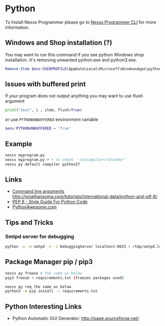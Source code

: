 # Python

To Install Nexss Programmer please go to [Nexss Programmer CLI](https://github.com/nexssp/cli#readme) for more information.

## Windows and Shop installation (?)

You may want to run this command if you see python Windows shop installation. It's removing unwanted python.exe and python3.exe.

```ps1
Remove-Item $env:USERPROFILE\AppData\Local\Microsoft\WindowsApps\python*.exe
```

## Issues with buffered print

If your program does not output anything you may want to use flush argument

```py
print("test", i , item, flush=True)
```

or use `PYTHONUNBUFFERED` environment variable

```ps1
$env:PYTHONUNBUFFERED = 'True'
```

## Example

```sh
nexss myprogram.py
nexss myprogram.py # > to check --nxsCompiler="blender"
nexss py default compiler python27
```

## Links

- [Command line arguments](https://docs.blender.org/manual/en/latest/advanced/command_line/arguments.html)  
  <http://jonathansoma.com/tutorials/international-data/python-and-utf-8/>
- [PEP 8 - Style Guide For Python Code](https://www.python.org/dev/peps/pep-0008/)
- [PythonAwesome.com](https://pythonawesome.com/)

## Tips and Tricks

### Smtpd server for debugging

```sh
python -u -m smtpd -n -c DebuggingServer localhost:8025 > /tmp/smtpd.log
```

## Package Manager pip / pip3

```sh
nexss py freeze # the same as below
pip3 freeze > requirements.txt (freezes packages used)

nexss py req the same as below
python3 -m pip install -r requirements.txt
```

## Python Interesting Links

- Python Automatic GUI Generator: <http://page.sourceforge.net/>
